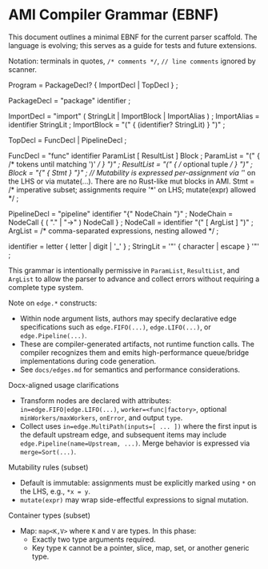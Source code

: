 # AMI Compiler Grammar (EBNF)

This document outlines a minimal EBNF for the current parser scaffold. The language is evolving; this serves as a
guide for tests and future extensions.

Notation: terminals in quotes, `/* comments */`, `// line comments` ignored by scanner.

Program = PackageDecl? { ImportDecl | TopDecl } ;

PackageDecl = "package" identifier ;

ImportDecl = "import" ( StringLit | ImportBlock | ImportAlias ) ;
ImportAlias = identifier StringLit ;
ImportBlock = "(" { (identifier? StringLit) } ")" ;

TopDecl = FuncDecl | PipelineDecl ;

FuncDecl = "func" identifier ParamList [ ResultList ] Block ;
ParamList = "(" { /* tokens until matching ')' */ } ")" ;
ResultList = "(" { /* optional tuple */ } ")" ;
Block = "{" { Stmt } "}" ;
// Mutability is expressed per-assignment via '*' on the LHS or via mutate(...). There are no Rust-like mut blocks in AMI.
Stmt = /* imperative subset; assignments require '*' on LHS; mutate(expr) allowed */ ;

PipelineDecl = "pipeline" identifier "{" NodeChain "}" ;
NodeChain = NodeCall { ( "." | "->" ) NodeCall } ;
NodeCall = identifier "(" [ ArgList ] ")" ;
ArgList = /* comma-separated expressions, nesting allowed */ ;

identifier = letter { letter | digit | '_' } ;
StringLit = '"' { character | escape } '"' ;

This grammar is intentionally permissive in `ParamList`, `ResultList`, and `ArgList` to allow the parser to advance and
collect errors without requiring a complete type system.

Note on `edge.*` constructs:
- Within node argument lists, authors may specify declarative edge specifications such as `edge.FIFO(...)`, `edge.LIFO(...)`, or `edge.Pipeline(...)`.
- These are compiler-generated artifacts, not runtime function calls. The compiler recognizes them and emits high-performance queue/bridge implementations during code generation.
- See `docs/edges.md` for semantics and performance considerations.

Docx-aligned usage clarifications
- Transform nodes are declared with attributes: `in=edge.FIFO|edge.LIFO(...)`, `worker=<func|factory>`, optional `minWorkers/maxWorkers`, `onError`, and output `type`.
- Collect uses `in=edge.MultiPath(inputs=[ ... ])` where the first input is the default upstream edge, and subsequent items may include `edge.Pipeline(name=Upstream, ...)`. Merge behavior is expressed via `merge=Sort(...)`.

Mutability rules (subset)
- Default is immutable: assignments must be explicitly marked using `*` on the LHS, e.g., `*x = y`.
- `mutate(expr)` may wrap side-effectful expressions to signal mutation.

Container types (subset)
- Map: `map<K,V>` where `K` and `V` are types. In this phase:
  - Exactly two type arguments required.
  - Key type `K` cannot be a pointer, slice, map, set, or another generic type.
